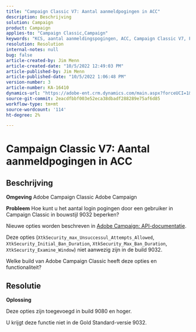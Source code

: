 ```yaml
---
title: "Campaign Classic V7: Aantal aanmeldpogingen in ACC"
description: Beschrijving
solution: Campaign
product: Campaign
applies-to: "Campaign Classic,Campaign"
keywords: "KCS, aantal aanmeldingspogingen, ACC, Campaign Classic V7, FAQ, Adobe Campaign Classic, Adobe Campaign"
resolution: Resolution
internal-notes: null
bug: false
article-created-by: Jim Menn
article-created-date: "10/5/2022 12:49:03 PM"
article-published-by: Jim Menn
article-published-date: "10/5/2022 1:06:48 PM"
version-number: 3
article-number: KA-16410
dynamics-url: "https://adobe-ent.crm.dynamics.com/main.aspx?forceUCI=1&pagetype=entityrecord&etn=knowledgearticle&id=ee011d13-ac44-ed11-bba1-000d3a3064b8"
source-git-commit: 2eacdfbbf003e52eca38dbadf288289e75af6d85
workflow-type: tm+mt
source-wordcount: '114'
ht-degree: 2%

---
```


# Campaign Classic V7: Aantal aanmeldpogingen in ACC

## Beschrijving


<b>Omgeving</b>
Adobe Campaign Classic Adobe Campaign

<b>Probleem</b>
Hoe kunt u het aantal login pogingen door een gebruiker in Campaign Classic in bouwstijl 9032 beperken?

Nieuwe opties worden beschreven in [Adobe Campaign: API-documentatie](https://experienceleague.adobe.com/developer/campaign-api/api/sm-session-Logon.html).

Deze opties (`XtkSecurity_max_Unsuccessul_Attempts_Allowed`, `XtkSecurity_Initial_Ban_Duration`, `XtkSecurity_Max_Ban_Duration`, `XtkSecurity_Examine_Window`) niet aanwezig zijn in de build 9032.

Welke build van Adobe Campaign Classic heeft deze opties en functionaliteit?


## Resolutie


<b>Oplossing</b>

Deze opties zijn toegevoegd in build 9080 en hoger.

U krijgt deze functie niet in de Gold Standard-versie 9032.
